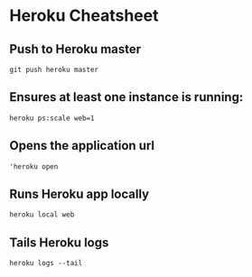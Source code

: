 # Heroku Cheatsheet

## Push to Heroku master
```
git push heroku master
```

## Ensures at least one instance is running: 
```
heroku ps:scale web=1
```

## Opens the application url
```
'heroku open
```

## Runs Heroku app locally
```
heroku local web
```

## Tails Heroku logs
```
heroku logs --tail
```
